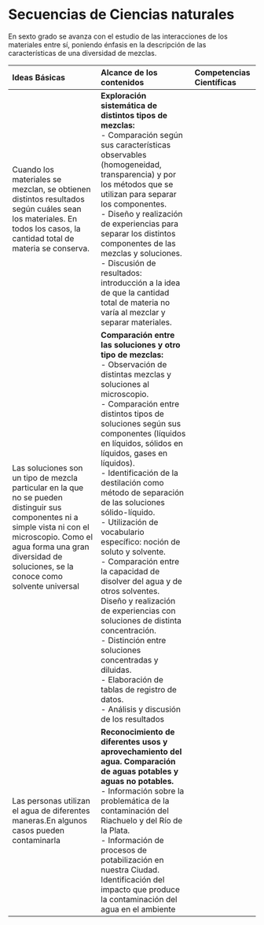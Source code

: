# Secuencias de Ciencias naturales
En sexto grado se avanza con el estudio de las interacciones de los materiales entre sí, poniendo énfasis en la descripción de las características de una diversidad de mezclas.


| Ideas Básicas| Alcance de los contenidos | Competencias Científicas|
|:-------------|:--------------------------|:------------------------|
|Cuando los materiales se mezclan, se obtienen distintos resultados según cuáles sean los materiales. En todos los casos, la cantidad total de materia se conserva.|<strong>Exploración sistemática de distintos tipos de mezclas:</strong><br> - Comparación según sus características observables (homogeneidad, transparencia) y por los métodos que se utilizan para separar los componentes.<br> - Diseño y realización de experiencias para separar los distintos componentes de las mezclas y soluciones.<br> - Discusión de resultados: introducción a la idea de que la cantidad total de materia no varía al mezclar y separar materiales.|
|Las soluciones son un tipo de mezcla particular en la que no se pueden distinguir sus componentes ni a simple vista ni con el microscopio. Como el agua forma una gran diversidad de soluciones, se la conoce como solvente universal|<strong>Comparación entre las soluciones y otro tipo de mezclas:</strong><br> - Observación de distintas mezclas y soluciones al microscopio.<br> - Comparación entre distintos tipos de soluciones según sus componentes (líquidos en líquidos, sólidos en líquidos, gases en líquidos).<br> - Identificación de la destilación como método de separación de las soluciones sólido-líquido.<br> - Utilización de vocabulario específico: noción de soluto y solvente.<br> - Comparación entre la capacidad de disolver del agua y de otros solventes. Diseño y realización de experiencias con soluciones de distinta concentración. <br>- Distinción entre soluciones concentradas y diluidas.<br> - Elaboración de tablas de registro de datos.<br> - Análisis y discusión de los resultados||
|Las personas utilizan el agua de diferentes maneras.En algunos casos pueden contaminarla|<strong>Reconocimiento de diferentes usos y aprovechamiento del agua. Comparación de aguas potables y aguas no potables.</strong><br> - Información sobre la problemática de la contaminación del Riachuelo y del Río de la Plata.<br> - Información de procesos de potabilización en nuestra Ciudad. Identificación del impacto que produce la contaminación del agua en el ambiente||

